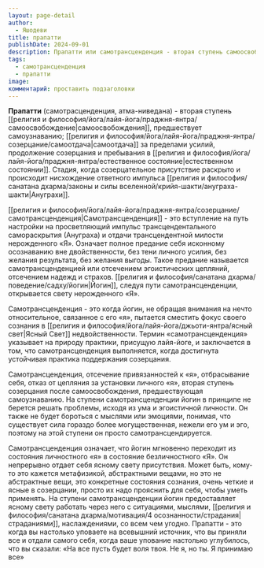 ```yaml
---
layout: page-detail
author:
  - Яшодеви
title: прапатти
publishDate: 2024-09-01
description: Прапатти или самотрансценденция - вторая ступень самоосвобождения, предшествует самоузнаванию; самоотдача за пределами усилий, продолжение созерцания и пребывания в естественном состоянии. Стадия, когда созерцательное присутствие раскрыто и происходит нисхождение ответного импульса Ануграхи.
tags:
  - самотрансценденция
  - прапатти
image: 
комментарий: проставить подзаголовки
---
```

**Прапатти** (самотрасценденция, атма-ниведана) - вторая ступень [[религия и философия/йога/лайя-йога/праджня-янтра/самоосвобождение|самоосвобождения]], предшествует самоузнаванию; [[религия и философия/йога/лайя-йога/праджня-янтра/созерцание/самоотдача|самоотдача]] за пределами усилий, продолжение созерцания и пребывания в [[религия и философия/йога/лайя-йога/праджня-янтра/естественное состояние|естественном состоянии]]. Стадия, когда созерцательное присутствие раскрыто и происходит нисхождение ответного импульса [[религия и философия/санатана дхарма/законы и силы вселенной/крийя-шакти/ануграха-шакти|Ануграхи]].

[[религия и философия/йога/лайя-йога/праджня-янтра/созерцание/самотрансценденция|Самотрансценденция]] - это вступление на путь настройки на просветляющий импульс трансцендентального самораскрытия (Ануграха) и отдачи трансцендентной милости нерожденного «Я». Означает полное предание себя исконному осознаванию вне двойственности, без тени личного усилия, без желания результата, без желания выгоды. Такое предание называется самотрансценденцией или отсечением эгоистических цепляний, отсечением надежд и страхов. [[религия и философия/санатана дхарма/поведение/садху/йогин|Йогин]], следуя пути самотрансценденции, открывается свету нерожденного «Я».

Самотрансценденция - это когда йогин, не обращая внимания на нечто относительное, связанное с его «я», пытается сместить фокус своего сознания в [[религия и философия/йога/лайя-йога/джьоти-янтра/ясный свет|Ясный Свет]] недвойственности. Термин «самотрансценденция» указывает на природу практики, присущую лайя-йоге, и заключается в том, что самотрансценденция выполняется, когда достигнута устойчивая практика поддержания созерцания.

Самотрансценденция, отсечение привязанностей к «я», отбрасывание себя, отказ от цепляния за установки личного «я», вторая ступень созерцания после самоосвобождения, предшествующая самоузнаванию.
На ступени самотрансценденции йогин в принципе не берется решать проблемы, исходя из ума и эгоистичной личности. Он также не будет бороться с мыслями или эмоциями, понимая, что существует сила гораздо более могущественная, нежели его ум и эго, поэтому на этой ступени он просто самотрансцендируется. 

Самотрансценденция означает, что йогин мгновенно переходит из состояния личностного «я» в состояние безличностного «Я». Он непрерывно отдает себя ясному свету присутствия. Может быть, кому-то это кажется метафизикой, абстрактными вещами, но это не абстрактные вещи, это конкретные состояния сознания, очень четкие и ясные в созерцании, просто их надо прояснить для себя, чтобы уметь применять. На ступени самотрансценденции йогин предоставляет ясному свету работать через него с ситуациями, мыслями, [[религия и философия/санатана дхарма/мотивация/4 осознанности/страдания|страданиями]], наслаждениями, со всем чем угодно. Прапатти - это когда вы настолько уповаете на всевышний источник, что вы приняли все и отдали самого себя, когда ваше упование настолько углубилось, что вы сказали: «На все пусть будет воля твоя. Не я, но ты. Я принимаю все»

